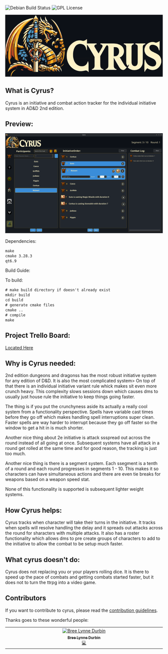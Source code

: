 ![Debian Build Status](https://img.shields.io/github/actions/workflow/status/BreeDurbin/cyrus/cmake-single-platform.yml?style=flat-square&logo=ubuntu&label=Ubuntu%20Build&color=#E95420)
![GPL License](https://img.shields.io/github/license/BreeDurbin/cyrus?style=flat-square&logo=gnu&label=License)


![alt text](./docs/image/CYRUS_BANNER.png)


## What is Cyrus?

Cyrus is an initiative and combat action tracker for the individual initiative system in AD&D 2nd edition.

## Preview:
![preview](./docs/screenshots/CYRUS_PREVIEW.png)


Dependencies:
```
make
cmake 3.28.3
qt6.9
```
Build Guide:

To build:
```
# make build directory if doesn't already exist
mkdir build
cd build
# generate cmake files
cmake ..
# compile
make
```

## Project Trello Board:
[Located Here](https://trello.com/invite/b/68bbd304d3e025eda942d0c7/ATTI93e6d614c5540b3da8ed7a33a41a0e6689DAEC3A/project-cyrus)

## Why is Cyrus needed:

2nd edition dungeons and dragonss has the most robust initiative system for any edition of D&D. It is also the most complicated system> On top of that there is an individual initiative variant rule whick makes sit even more crunch heavy. This complexity slows sessions down which causes dms to usually just house rule the initiative to keep things going faster.

The thing is if you put the crunchyness aside its actually a really cool system from a functionality perspective. Spells have variable cast times before they go off which makes handling spell interruptions super clean. Faster spells are way harder to interrupt because they go off faster so the window to get a hit in is much shorter.

Another nice thing about 2e initiative is attack ssspread out across the round instead of all going at once. Subsequent systems have all attack in a round get rolled at the same time and for good reason, the tracking is just too much. 

Another nice thing is there is a segment system. Each ssegment is a tenth of a round and each round progresses in segments 1 - 10. This makes it so characters can have simultaneous actions and there are even tie breaks for weapons based on a weapon speed stat.

None of this functionality is supported is subsequent lighter weight systems.


## How Cyrus helps:

Cyrus tracks when character will take their turns in the initiative. It tracks when spells will resolve handling the delay and it spreads out attacks across the round for sharacters with multiple attacks. It also has a roster functionality which allows dms to pre create groups of characters to add to the initiative to allow the combat to be setup much faster.

## What cyrus doesn't do: 

Cyrus does not replacing you or your players rolling dice. It is there to speed up the pace of combats and getting combats started faster, but it does not to turn the ttrpg into a video game.



## Contributors

If you want to contribute to cyrus, please read the [contribution guidelines](CONTRIBUTING.md).

Thanks goes to these wonderful people:

<!-- ALL-CONTRIBUTORS-LIST:START - Do not remove or modify this section -->
<!-- prettier-ignore-start -->
<!-- markdownlint-disable -->
<table>
  <tbody>
    <tr>
      <td align="center" valign="top" width="14.28%"><a href="https://breedurbin.carrd.co"><img src="https://avatars.githubusercontent.com/u/88691414?v=4?s=100" width="100px;" alt="Bree Lynne Durbin"/><br /><sub><b>Bree Lynne Durbin</b></sub></a><br /><a href="#code-BreeDurbin" title="Code">💻</a></td>
    </tr>
  </tbody>
</table>

<!-- markdownlint-restore -->
<!-- prettier-ignore-end -->

<!-- ALL-CONTRIBUTORS-LIST:END -->


